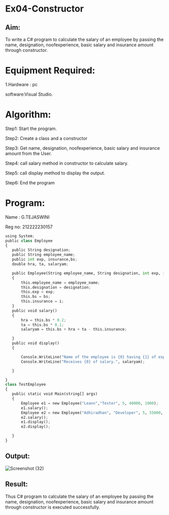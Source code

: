 # Ex04-Constructor
## Aim:
 To write a C# program to calculate the salary of an employee by passing the name, designation, noofexperience, basic salary and insurance amount through constructor.
 
# Equipment Required:
 1.Hardware : pc 
 
software:Visual Studio.

# Algorithm:
Step1:
Start the program.

Step2:
Create a class and a constructor

Step3:
Get name, designation, noofexperience, basic salary and insurance amount from the User.

Step4:
call salary method in constructor to calculate salary.

Step5:
call display method to display the output.

Step6:
End the program

# Program:
 Name : G.TEJASWINI

 Reg no: 212222230157

 ```python
using System;
public class Employee
{
    public String designation;
    public String employee_name;
    public int exp, insurance,bs;
    double hra, ta, salaryam;

    public Employee(String employee_name, String designation, int exp, int bs, int i)
    {
        this.employee_name = employee_name;
        this.designation = designation;
        this.exp = exp;
        this.bs = bs;
        this.insurance = i;
    }
    public void salary()
    {
        hra = this.bs * 0.2;
        ta = this.bs * 0.1;
        salaryam = this.bs + hra + ta - this.insurance;

    }
    public void display()
    {

        Console.WriteLine("Name of the employee is {0} having {1} of experience,working as {2}", this.employee_name, this.exp, this.designation);
        Console.WriteLine("Receives {0} of salary.", salaryam);

    }

}
class TestEmployee
{
    public static void Main(string[] args)
    {
        Employee e1 = new Employee("Leann","Tester", 5, 40000, 1000);
        e1.salary();
        Employee e2 = new Employee("Adhiradhan", "Developer", 5, 55000, 1000);
        e2.salary();
        e1.display();
        e2.display();

    }
}
```
 ## Output:
 ![Screenshot (32)](https://github.com/TejaswiniGugananthan/Ex04-Constructor/assets/121222763/1411e361-cdc1-4e12-a119-a12c90bbeaab)

 ## Result:
Thus C# program to calculate the salary of an employee by passing the name, designation, noofexperience, basic salary and insurance amount through constructor is executed successfully.
